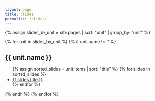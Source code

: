 ```yaml
---
layout: page
title: Slides
permalink: /slides/
---
```


{% assign slides_by_unit = site.pages | sort: "unit" | group_by: "unit" %}

{% for unit in slides_by_unit %}
  {% if unit.name != '' %}
  <h2>{{ unit.name }}</h2>
  <ul>
  {% assign sorted_slides = unit.items | sort: "title" %}
  {% for slides in sorted_slides %}
    <li>
        <a href="{{ slides.url }}">
          {{ slides.title }}
        </a>
    </li>
  {% endfor %}
  </ul>
  {% endif %}
{% endfor %}
